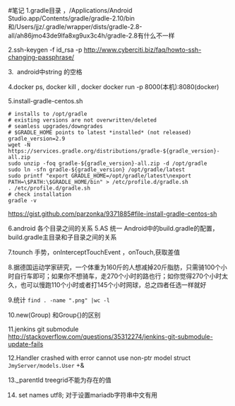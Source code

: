 #笔记
1.gradle目录 ，/Applications/Android Studio.app/Contents/gradle/gradle-2.10/bin和/Users/jjz/.gradle/wrapper/dists/gradle-2.8-all/ah86jmo43de9lfa8xg9ux3c4h/gradle-2.8有什么不一样

2.ssh-keygen -f id_rsa -p http://www.cyberciti.biz/faq/howto-ssh-changing-passphrase/

3.&#160; android中string 的空格

4.docker ps,  docker kill , docker docker run -p 8000(本机):8080(docker)


5.install-gradle-centos.sh
```
# installs to /opt/gradle
# existing versions are not overwritten/deleted
# seamless upgrades/downgrades
# $GRADLE_HOME points to latest *installed* (not released)
gradle_version=2.9
wget -N https://services.gradle.org/distributions/gradle-${gradle_version}-all.zip
sudo unzip -foq gradle-${gradle_version}-all.zip -d /opt/gradle
sudo ln -sfn gradle-${gradle_version} /opt/gradle/latest
sudo printf "export GRADLE_HOME=/opt/gradle/latest\nexport PATH=\$PATH:\$GRADLE_HOME/bin" > /etc/profile.d/gradle.sh
. /etc/profile.d/gradle.sh
# check installation
gradle -v
```
https://gist.github.com/parzonka/9371885#file-install-gradle-centos-sh

6.android 各个目录之间的关系
5.AS 统一 Android中的build.gradle的配置，build.gradle主目录和子目录之间的关系


7.tounch 手势，onInterceptTouchEvent ，onTouch,获取差值



8.据德国运动学家研究，一个体重为160斤的人想减掉20斤脂肪，只需骑100个小时自行车即可；如果你不想骑车，走270个小时的路也行；如你觉得270个小时太久，也可以慢跑110个小时或者打145个小时网球，总之四者任选一样就好


9.统计 `find . -name ".png" |wc -l`

10.new(Group) 和Group{}的区别

11.jenkins git submodule http://stackoverflow.com/questions/35312274/jenkins-git-submodule-update-fails


12.Handler crashed with error <Ormer> cannot use non-ptr model struct `JmyServer/models.User`   +&

13._parentId treegrid不能为存在的值 

14. set names utf8; 对于设置mariadb字符串中文有用

